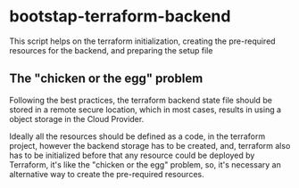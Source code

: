 # bootstap-terraform-backend
This script helps on the terraform initialization, creating the pre-required resources for the backend, and preparing the setup file

## The "chicken or the egg" problem

Following the best practices, the terraform backend state file should be stored in a remote secure location, which in most cases, results in using a object storage in the Cloud Provider.   

Ideally all the resources should be defined as a code, in the terraform project, however the backend storage has to be created, and, terraform also has to be initialized before that any resource could be deployed by Terraform, it's like the "chicken or the egg" problem, so, it's necessary an alternative way to create the pre-required resources.  
